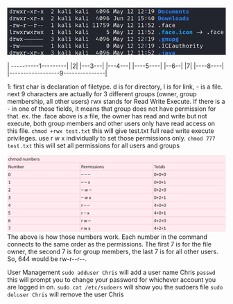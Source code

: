 
![UserManage](Images/20240401133850.png)

| ----------1---------|    |2|   |---3---|  |---4---|     |----5----|  |--6--|    |7|   |----8----|   |------------------9---------------|

1:  first char is declaration of filetype.  d is for directory, l is for link, - is a file.
	next 9 characters are actually for 3 different groups (owner, group membership, all other users)
	rwx stands for Read Write Execute.  If there is a - in one of those fields, it means that group does not have permission for that.
	ex.   the .face above is a file, the owner has read and write but not execute, both group members and other users only have read access on this file.
		`chmod +rwx test.txt`   this will give test.txt full read write execute privileges.  use r w x individually to set those permissions only.
		`chmod 777 test.txt`    this will set all permissions for all users and groups

![Permissions](Images/20240401135938.png)
The above is how those numbers work.  Each number in the command connects to the same order as the permissions.  The first 7 is for the file owner, the second 7 is for group members, the last 7 is for all other users.  So, 644 would be rw-r--r--.


User Management
	`sudo adduser Chris`   will add a user name Chris
	`passwd`      this will prompt you to change your password for whichever account you are logged in on.
	`sudo cat /etc/sudoers`   will show you the sudoers file
	`sudo deluser Chris`    will remove the user Chris